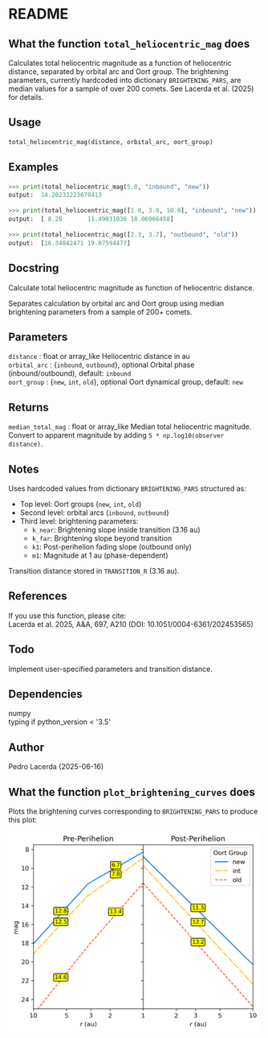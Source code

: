 README
======

What the function `total_heliocentric_mag` does
-----------------------------------------------

Calculates total heliocentric magnitude as a function of heliocentric
distance, separated by orbital arc and Oort group. The brightening
parameters, currently hardcoded into dictionary `BRIGHTENING_PARS`, are
median values for a sample of over 200 comets. See Lacerda et al. (2025)
for details.  

Usage
------

```python
total_heliocentric_mag(distance, orbital_arc, oort_group)
```

Examples
---------

```python
>>> print(total_heliocentric_mag(5.0, "inbound", "new"))
output:  14.20233223070413
```

```python
>>> print(total_heliocentric_mag([1.0, 3.0, 10.0], "inbound", "new"))
output:  [ 8.28       11.49031036 18.06966458]
```

```python
>>> print(total_heliocentric_mag([2.3, 3.7], "outbound", "old"))
output:  [16.34842471 19.07594477]
```

Docstring
----------

Calculate total heliocentric magnitude as function of heliocentric distance.

Separates calculation by orbital arc and Oort group using median brightening
parameters from a sample of 200+ comets.

Parameters
----------

`distance` : float or array_like
    Heliocentric distance in au  
`orbital_arc` : {`inbound`, `outbound`}, optional
    Orbital phase (inbound/outbound), default: `inbound`  
`oort_group` : {`new`, `int`, `old`}, optional
    Oort dynamical group, default: `new`

Returns
-------

`median_total_mag` : float or array_like
    Median total heliocentric magnitude. Convert to apparent magnitude by
    adding `5 * np.log10(observer distance)`.

Notes
-----

Uses hardcoded values from dictionary `BRIGHTENING_PARS` structured as:

- Top level: Oort groups (`new`, `int`, `old`)
- Second level: orbital arcs (`inbound`, `outbound`)
- Third level: brightening parameters:
  - `k_near`: Brightening slope inside transition (3.16 au)
  - `k_far`: Brightening slope beyond transition
  - `k1`: Post-perihelion fading slope (outbound only)
  - `m1`: Magnitude at 1 au (phase-dependent)

Transition distance stored in `TRANSITION_R` (3.16 au).

References
----------

If you use this function, please cite:  
Lacerda et al. 2025, A&A, 697, A210 (DOI: 10.1051/0004-6361/202453565)

Todo
----

Implement user-specified parameters and transition distance.

Dependencies
------------

numpy  
typing if python_version < '3.5'

Author
------

Pedro Lacerda (2025-06-16)

What the function `plot_brightening_curves` does
-----------------------------------------------

Plots the brightening curves corresponding to `BRIGHTENING_PARS` to produce this plot:

![Heliocentric Light Curves](./heliocentric_lightcurves.png)
